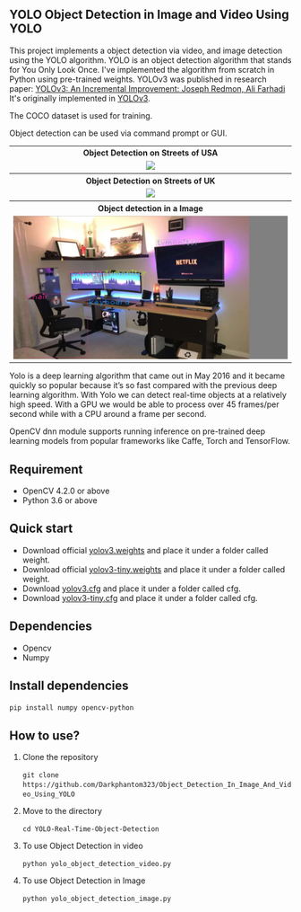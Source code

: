 ## YOLO Object Detection in Image and Video Using YOLO

This project implements a object detection via video, and image detection using the YOLO algorithm. YOLO is an object detection algorithm that stands for You Only Look Once. I've implemented the algorithm from scratch in Python using pre-trained weights. YOLOv3 was published in research paper: <a href="https://pjreddie.com/media/files/papers/YOLOv3.pdf" rel="nofollow">YOLOv3: An Incremental Improvement: Joseph Redmon, Ali Farhadi</a> It's originally implemented in <a href="https://github.com/pjreddie/darknet">YOLOv3</a>.

The COCO dataset is used for training.

Object detection can be used via command prompt or GUI.

<table>
  <tbody>
	<tr align="center">
		<th><strong>Object Detection on Streets of USA </strong></th>
	</tr>
	<tr align="center">
		<td><img src="https://github.com/Darkphantom323/Object_Detection_In_Image_And_Video_Using_YOLO/blob/main/doc/detector1.gif"></td>		
	</tr>
	<tr align="center">
		<th><strong>Object Detection on Streets of UK </strong></th>
	</tr>
	<tr align="center">
		<td><img src="https://github.com/Darkphantom323/Object_Detection_In_Image_And_Video_Using_YOLO/blob/main/doc/detector2.gif"></td>
	</tr>
	<tr align="center">
		<th><strong>Object detection in a Image </strong></th>
	</tr>
	<tr align="center">
		<td style="width: 100%;"><img src="https://github.com/Darkphantom323/Object_Detection_In_Image_And_Video_Using_YOLO/blob/main/doc/webcam_detector.jpg"></td>
	</tr>
</tbody>
</table>

Yolo is a deep learning algorithm that came out in May 2016 and it became quickly so popular because it’s so fast compared with the previous deep learning algorithm.
With Yolo we can detect real-time objects at a relatively high speed. With a GPU we would be able to process over 45 frames/per second while with a CPU around a frame per second.

OpenCV dnn module supports running inference on pre-trained deep learning models from popular frameworks like Caffe, Torch and TensorFlow.

## Requirement
<ul>
<li>OpenCV 4.2.0 or above </li>
<li>Python 3.6 or above</li>
</ul>

## Quick start
<ul>
  <li>Download official <a href="https://pjreddie.com/media/files/yolov3.weights" rel="nofollow">yolov3.weights</a> and place it under a folder called weight.</li>
  <li>Download official <a href="https://pjreddie.com/media/files/yolov3-tiny.weights" rel="nofollow">yolov3-tiny.weights</a> and place it under a folder called weight.</li>
  <li>Download <a href="https://github.com/pjreddie/darknet/blob/master/cfg/yolov3.cfg">yolov3.cfg</a> and place it under a folder called cfg.</li>
  <li>Download <a href="https://github.com/pjreddie/darknet/blob/master/cfg/yolov3-tiny.cfg">yolov3-tiny.cfg</a> and place it under a folder called cfg.</li>
</ul>

## Dependencies
<ul>
<li>Opencv</li>
<li>Numpy</li>
</ul>

## Install dependencies
<p><code>pip install numpy opencv-python</code></p>

## How to use?
<ol>
  <li>Clone the repository</li>
  <p><code>git clone https://github.com/Darkphantom323/Object_Detection_In_Image_And_Video_Using_YOLO</code></p>
</ol>
<ol start="2">
  <li>Move to the directory</li>
  <p><code>cd YOLO-Real-Time-Object-Detection</code></p>
</ol>
<ol start="3">
  <li>To use Object Detection in video</li>
  <p><code>python yolo_object_detection_video.py</code></p>
</ol>
<ol start="4">
  <li>To use Object Detection in Image </li>
  <p><code>python yolo_object_detection_image.py</code></p>
</ol>


